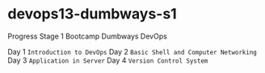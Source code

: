 # devops13-dumbways-s1
Progress Stage 1 Bootcamp Dumbways DevOps

Day 1 `Introduction to DevOps`
Day 2 `Basic Shell and Computer Networking`
Day 3 `Application in Server`
Day 4 `Version Control System`

